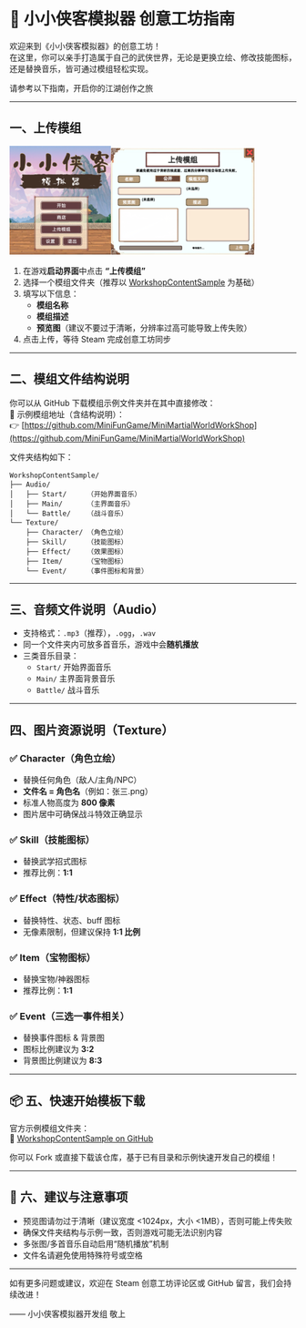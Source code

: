 
 ﻿
# 🥋 小小侠客模拟器 创意工坊指南

欢迎来到《小小侠客模拟器》的创意工坊！  
在这里，你可以亲手打造属于自己的武侠世界，无论是更换立绘、修改技能图标，还是替换音乐，皆可通过模组轻松实现。

请参考以下指南，开启你的江湖创作之旅 

---

## 一、上传模组
![](001.png)![](002.png)
1. 在游戏**启动界面**中点击 **“上传模组”**
2. 选择一个模组文件夹（推荐以 [WorkshopContentSample](https://github.com/MiniFunGame/MiniMartialWorldWorkShop) 为基础）
3. 填写以下信息：
   - **模组名称**
   - **模组描述**
   - **预览图**（建议不要过于清晰，分辨率过高可能导致上传失败）
4. 点击上传，等待 Steam 完成创意工坊同步

---

## 二、模组文件结构说明

你可以从 GitHub 下载模组示例文件夹并在其中直接修改：  
🔗 示例模组地址（含结构说明）：  
👉 [https://github.com/MiniFunGame/MiniMartialWorldWorkShop](https://github.com/MiniFunGame/MiniMartialWorldWorkShop)

文件夹结构如下：

```
WorkshopContentSample/
├── Audio/
│   ├── Start/     （开始界面音乐）
│   ├── Main/      （主界面音乐）
│   └── Battle/    （战斗音乐）
└── Texture/
    ├── Character/ （角色立绘）
    ├── Skill/     （技能图标）
    ├── Effect/    （效果图标）
    ├── Item/      （宝物图标）
    └── Event/     （事件图标和背景）

```

---

## 三、音频文件说明（Audio）

- 支持格式：`.mp3`（推荐），`.ogg`，`.wav`
- 同一个文件夹内可放多首音乐，游戏中会**随机播放**
- 三类音乐目录：
  - `Start/` 开始界面音乐
  - `Main/` 主界面背景音乐
  - `Battle/` 战斗音乐

---

## 四、图片资源说明（Texture）

### ✅ Character（角色立绘）

- 替换任何角色（敌人/主角/NPC）
- **文件名 = 角色名**（例如：张三.png）
- 标准人物高度为 **800 像素**
- 图片居中可确保战斗特效正确显示

### ✅ Skill（技能图标）

- 替换武学招式图标
- 推荐比例：**1:1**

### ✅ Effect（特性/状态图标）

- 替换特性、状态、buff 图标
- 无像素限制，但建议保持 **1:1 比例**

### ✅ Item（宝物图标）

- 替换宝物/神器图标
- 推荐比例：**1:1**

### ✅ Event（三选一事件相关）

- 替换事件图标 & 背景图
- 图标比例建议为 **3:2**
- 背景图比例建议为 **8:3**

---

## 📦 五、快速开始模板下载

官方示例模组文件夹：  
📎 [WorkshopContentSample on GitHub](https://github.com/MiniFunGame/MiniMartialWorldWorkShop)

你可以 Fork 或直接下载该仓库，基于已有目录和示例快速开发自己的模组！

---

## 🎉 六、建议与注意事项

- 预览图请勿过于清晰（建议宽度 <1024px，大小 <1MB），否则可能上传失败
- 确保文件夹结构与示例一致，否则游戏可能无法识别内容
- 多张图/多首音乐自动启用“随机播放”机制
- 文件名请避免使用特殊符号或空格

---

如有更多问题或建议，欢迎在 Steam 创意工坊评论区或 GitHub 留言，我们会持续改进！

—— 小小侠客模拟器开发组 敬上
